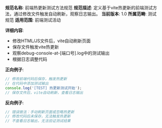 **规范名称**: 前端热更新测试方法规范
**规范描述**: 定义基于vite热更新的前端测试方法，通过修改文件触发自动刷新，观察日志输出。
**当前版本**: 1.0
**所属范畴**: 测试规范
**适用范围**: 前端测试活动

**详细内容**:
- 修改HTML/JS文件后，vite自动刷新页面
- 保存文件触发vite热更新
- 观察debug-console-at-[端口号].log中的测试输出
- 根据日志调整代码

**正向例子**:
```javascript
// 修改前端代码后保存，触发热更新
// 在代码中添加测试输出
console.log('[TEST] 热更新测试开始');
// 保存文件后，vite自动刷新，查看日志输出
```

**反向例子**:
```javascript
// 错误做法：手动刷新页面或忽略热更新
// 修改代码后未保存，无法触发热更新
// 不查看日志输出，无法验证测试结果